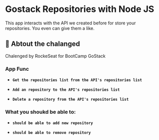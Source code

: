 # Gostack Repositories with Node JS

This app interacts with the API we created before for store your repositories. You even can give them a like.

## :rocket:  Abtout the chalanged

Chalenged by RockeSeat for BootCamp GoStack

### App Func

- **`Get the repositories list from the API's repositories list`**

- **`Add an repository to the API's repositories list`**

- **`Delete a repository from the API's repositories list`**

### What you shoukd be able to:

- **`should be able to add new repository`**

- **`should be able to remove repository`**